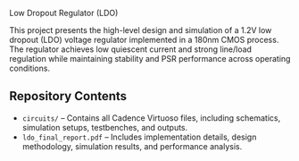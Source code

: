  Low Dropout Regulator (LDO)

This project presents the high-level design and simulation of a 1.2V low dropout (LDO) voltage regulator implemented in a 180nm CMOS process. The regulator achieves low quiescent current and strong line/load regulation while maintaining stability and PSR performance across operating conditions.

## Repository Contents

- `circuits/` – Contains all Cadence Virtuoso files, including schematics, simulation setups, testbenches, and outputs.
- `ldo_final_report.pdf` – Includes implementation details, design methodology, simulation results, and performance analysis.
